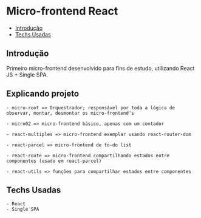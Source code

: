 # Micro-frontend React

- [Introdução](#)
- [Techs Usadas](#techs-usadas)

## Introdução

Primeiro micro-frontend desenvolvido para fins de estudo, utilizando React JS + Single SPA.

## Explicando projeto

    - micro-root => Orquestrador; responsável por toda a lógica de observar, montar, desmontar os micro-frontend's

    - micro02 => micro-frontend básico, apenas com um contador

    - react-multiples => micro-frontend exemplar usando react-router-dom

    - react-parcel => micro-frontend de to-do list

    - react-route => micro-frontend compartilhando estados entre componentes (usado em react-parcel)

    - react-utils => funções para compartilhar estados entre componentes

## Techs Usadas

    - React
    - Single SPA
